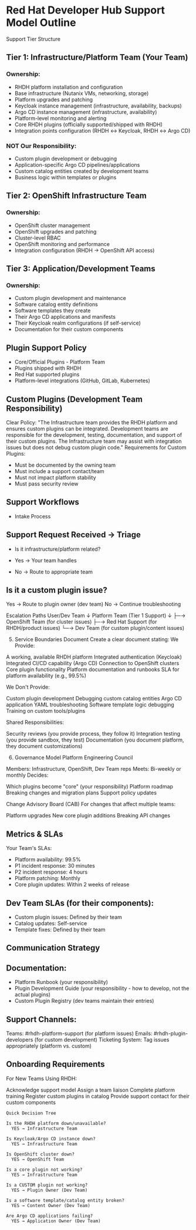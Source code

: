 # Red Hat Developer Hub Support Model Outline

Support Tier Structure

## Tier 1: Infrastructure/Platform Team (Your Team)

### Ownership:

- RHDH platform installation and configuration
- Base infrastructure (Nutanix VMs, networking, storage)
- Platform upgrades and patching
- Keycloak instance management (infrastructure, availability, backups)
- Argo CD instance management (infrastructure, availability)
- Platform-level monitoring and alerting
- Core RHDH plugins (officially supported/shipped with RHDH)
- Integration points configuration (RHDH ↔ Keycloak, RHDH ↔ Argo CD)

### NOT Our Responsibility:

- Custom plugin development or debugging
- Application-specific Argo CD pipelines/applications
- Custom catalog entities created by development teams
- Business logic within templates or plugins

## Tier 2: OpenShift Infrastructure Team
### Ownership:

- OpenShift cluster management
- OpenShift upgrades and patching
- Cluster-level RBAC
- OpenShift monitoring and performance
- Integration configuration (RHDH → OpenShift API access)

## Tier 3: Application/Development Teams
### Ownership:

- Custom plugin development and maintenance
- Software catalog entity definitions
- Software templates they create
- Their Argo CD applications and manifests
- Their Keycloak realm configurations (if self-service)
- Documentation for their custom components

## Plugin Support Policy
- Core/Official Plugins - Platform Team
- Plugins shipped with RHDH
- Red Hat supported plugins
- Platform-level integrations (GitHub, GitLab, Kubernetes)

## Custom Plugins (Development Team Responsibility)
Clear Policy:
"The Infrastructure team provides the RHDH platform and ensures 
custom plugins can be integrated. Development teams are responsible 
for the development, testing, documentation, and support of their 
custom plugins. The Infrastructure team may assist with integration 
issues but does not debug custom plugin code."
Requirements for Custom Plugins:

- Must be documented by the owning team
- Must include a support contact/team
- Must not impact platform stability
- Must pass security review

## Support Workflows
- Intake Process

## Support Request Received → Triage
- Is it infrastructure/platform related?

- Yes → Your team handles
- No → Route to appropriate team


## Is it a custom plugin issue?

Yes → Route to plugin owner (dev team)
No → Continue troubleshooting

Escalation Paths
User/Dev Team
     ↓
Platform Team (Tier 1 Support)
     ↓
├─→ OpenShift Team (for cluster issues)
├─→ Red Hat Support (for RHDH/product issues)
└─→ Dev Team (for custom plugin/content issues)

5. Service Boundaries Document
Create a clear document stating:
We Provide:

A working, available RHDH platform
Integrated authentication (Keycloak)
Integrated CI/CD capability (Argo CD)
Connection to OpenShift clusters
Core plugin functionality
Platform documentation and runbooks
SLA for platform availability (e.g., 99.5%)

We Don't Provide:

Custom plugin development
Debugging custom catalog entities
Argo CD application YAML troubleshooting
Software template logic debugging
Training on custom tools/plugins

Shared Responsibilities:

Security reviews (you provide process, they follow it)
Integration testing (you provide sandbox, they test)
Documentation (you document platform, they document customizations)


6. Governance Model
Platform Engineering Council

Members: Infrastructure, OpenShift, Dev Team reps
Meets: Bi-weekly or monthly
Decides:

Which plugins become "core" (your responsibility)
Platform roadmap
Breaking changes and migration plans
Support policy updates

Change Advisory Board (CAB)
For changes that affect multiple teams:

Platform upgrades
New core plugin additions
Breaking API changes

## Metrics & SLAs
Your Team's SLAs:

- Platform availability: 99.5%
- P1 incident response: 30 minutes
- P2 incident response: 4 hours
- Platform patching: Monthly
- Core plugin updates: Within 2 weeks of release

## Dev Team SLAs (for their components):

- Custom plugin issues: Defined by their team
- Catalog updates: Self-service
- Template fixes: Defined by their team

## Communication Strategy

## Documentation:

- Platform Runbook (your responsibility)
- Plugin Development Guide (your responsibility - how to develop, not the actual plugins)
- Custom Plugin Registry (dev teams maintain their entries)

## Support Channels:

Teams: #rhdh-platform-support (for platform issues)
Emails: #rhdh-plugin-developers (for custom development)
Ticketing System: Tag issues appropriately (platform vs. custom)

## Onboarding Requirements
For New Teams Using RHDH:

Acknowledge support model
Assign a team liaison
Complete platform training
Register custom plugins in catalog
Provide support contact for their custom components




```
Quick Decision Tree

Is the RHDH platform down/unavailable?
  YES → Infrastructure Team

Is Keycloak/Argo CD instance down?
  YES → Infrastructure Team

Is OpenShift cluster down?
  YES → OpenShift Team

Is a core plugin not working?
  YES → Infrastructure Team

Is a CUSTOM plugin not working?
  YES → Plugin Owner (Dev Team)

Is a software template/catalog entity broken?
  YES → Content Owner (Dev Team)

Are Argo CD applications failing?
  YES → Application Owner (Dev Team)
```





